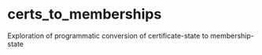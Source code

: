 # certs_to_memberships
Exploration of programmatic conversion of certificate-state to membership-state
